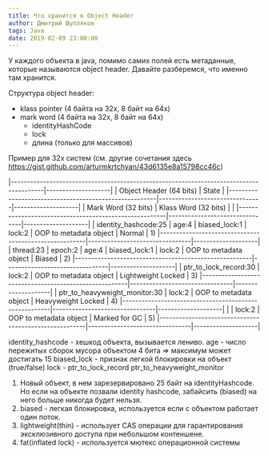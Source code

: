 ```yaml
---
title: Что хранится в Object Header 
author: Дмитрий Шупляков
tags: Java
date: 2019-02-09 23:00:00
---
```


У каждого объекта в java, помимо самих полей есть метаданные, которые называются object header.
Давайте разберемся, что именно там хранится. <!-- more --> 

Структура object header:

 - klass pointer (4 байта на 32x, 8 байт на 64х)
 - mark word (4 байта на 32x, 8 байт на 64х)
      - identityHashCode
      - lock
      - длина (только для массивов)
      
Пример для 32х систем (см. другие сочетания здесь https://gist.github.com/arturmkrtchyan/43d6135e8a15798cc46c)

|----------------------------------------------------------------------------------------|--------------------|
|                                    Object Header (64 bits)                             |        State       |
|-------------------------------------------------------|--------------------------------|--------------------|
|                  Mark Word (32 bits)                  |      Klass Word (32 bits)      |                    |
|-------------------------------------------------------|--------------------------------|--------------------|
| identity_hashcode:25 | age:4 | biased_lock:1 | lock:2 |      OOP to metadata object    |       Normal       | 1)
|-------------------------------------------------------|--------------------------------|--------------------|
|  thread:23 | epoch:2 | age:4 | biased_lock:1 | lock:2 |      OOP to metadata object    |       Biased       | 2)
|-------------------------------------------------------|--------------------------------|--------------------|
|               ptr_to_lock_record:30          | lock:2 |      OOP to metadata object    | Lightweight Locked | 3)
|-------------------------------------------------------|--------------------------------|--------------------|
|               ptr_to_heavyweight_monitor:30  | lock:2 |      OOP to metadata object    | Heavyweight Locked | 4)
|-------------------------------------------------------|--------------------------------|--------------------|
|                                              | lock:2 |      OOP to metadata object    |    Marked for GC   | 5)
|-------------------------------------------------------|--------------------------------|--------------------|      

identity_hashcode - хешкод объекта, вызывается лениво.
age - число пережитых сборок мусора объектом 4 бита => максимум может достигать 15
biased_lock - признак легкой блокировки на объект (true/false)
lock -
ptr_to_lock_record
ptr_to_heavyweight_monitor

1) Новый объект, в нем зарезервировано 25 байт на identityHashcode. Но если на объекте позвали identity hashcode, 
забайсить (biased) на него больше никогда будет нельзя.
2) biased - легкая блокировка, используется если с объектом работает один поток.
3) lightweight(thin) - использует CAS операции для гарантирования эксклюзивного доступа при небольшом контеншене.
4) fat(inflated lock) - используется мютекс операционной системы
   

